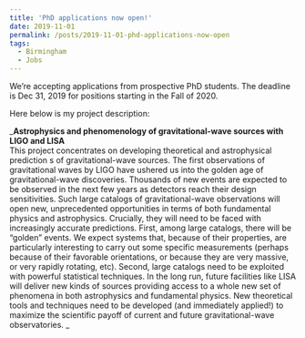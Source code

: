 ```yaml
---
title: 'PhD applications now open!'
date: 2019-11-01
permalink: /posts/2019-11-01-phd-applications-now-open
tags:
  - Birmingham
  - Jobs
---
```


We’re accepting applications from prospective PhD students. The deadline is Dec 31, 2019 for positions starting in the Fall of 2020. 

Here below is my project description:

_**Astrophysics and phenomenology of gravitational-wave sources with LIGO and LISA**  
This project concentrates on developing theoretical and astrophysical prediction s of gravitational-wave sources. The first observations of gravitational waves by LIGO have ushered us into the golden age of gravitational-wave discoveries. Thousands of new events are expected to be observed in the next few years as detectors reach their design sensitivities. Such large catalogs of gravitational-wave observations will open new, unprecedented opportunities in terms of both fundamental physics and astrophysics. Crucially, they will need to be faced with increasingly accurate predictions. First, among large catalogs, there will be “golden” events. We expect systems that, because of their properties, are particularly interesting to carry out some specific measurements (perhaps because of their favorable orientations, or because they are very massive, or very rapidly rotating, etc). Second, large catalogs need to be exploited with powerful statistical techniques. In the long run, future facilities like LISA will deliver new kinds of sources providing access to a whole new set of phenomena in both astrophysics and fundamental physics. New theoretical tools and techniques need to be developed (and immediately applied!) to maximize the scientific payoff of current and future gravitational-wave observatories. _

